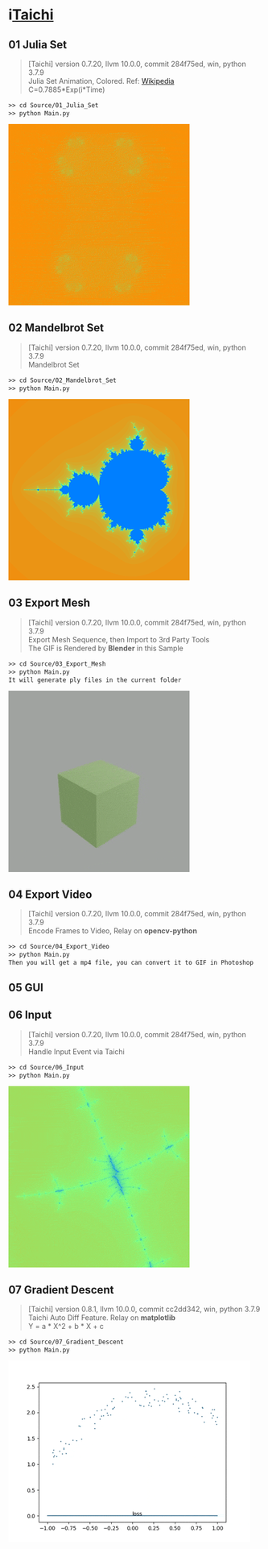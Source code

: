 # i[Taichi](https://taichi.graphics/)

## 01 Julia Set
> [Taichi] version 0.7.20, llvm 10.0.0, commit 284f75ed, win, python 3.7.9  
> Julia Set Animation, Colored. Ref: [Wikipedia](https://en.wikipedia.org/wiki/Julia_set)  
> C=0.7885\*Exp(i\*Time)
```
>> cd Source/01_Julia_Set
>> python Main.py
```
![Julia_Set](readMe/01_Julia_Set_01.gif)

## 02 Mandelbrot Set
> [Taichi] version 0.7.20, llvm 10.0.0, commit 284f75ed, win, python 3.7.9  
> Mandelbrot Set
```
>> cd Source/02_Mandelbrot_Set
>> python Main.py
```
![Mandelbrot_Set](readMe/02_Mandelbrot_Set_01.png)

## 03 Export Mesh
> [Taichi] version 0.7.20, llvm 10.0.0, commit 284f75ed, win, python 3.7.9  
> Export Mesh Sequence, then Import to 3rd Party Tools  
> The GIF is Rendered by **Blender** in this Sample
```
>> cd Source/03_Export_Mesh
>> python Main.py
It will generate ply files in the current folder
```
![Mesh_Sequence](readMe/03_Export_Mesh_01.gif)

## 04 Export Video
> [Taichi] version 0.7.20, llvm 10.0.0, commit 284f75ed, win, python 3.7.9  
> Encode Frames to Video, Relay on **opencv-python**
```
>> cd Source/04_Export_Video
>> python Main.py
Then you will get a mp4 file, you can convert it to GIF in Photoshop
```

## 05 GUI

## 06 Input
> [Taichi] version 0.7.20, llvm 10.0.0, commit 284f75ed, win, python 3.7.9  
> Handle Input Event via Taichi
```
>> cd Source/06_Input
>> python Main.py
```
![Input](readMe/06_Input_01.gif)

## 07 Gradient Descent
> [Taichi] version 0.8.1, llvm 10.0.0, commit cc2dd342, win, python 3.7.9  
> Taichi Auto Diff Feature. Relay on **matplotlib**  
> Y = a * X^2 + b * X + c
```
>> cd Source/07_Gradient_Descent
>> python Main.py
```
![Gradient_Descent](readMe/07_Gradient_Descent_01.gif)
